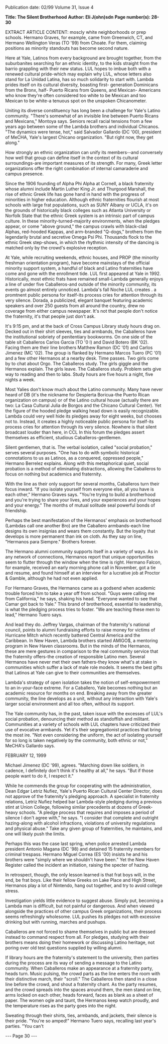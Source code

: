 Publication date: 02/99
Volume 31, Issue 4

**Title: The Silent Brotherhood**
**Author: Eli J(ohn)sdn**
**Page number(s): 28-30**

EXTRACT ARTICLE CONTENT:
moscly white neighborhoods or prep schools. 
Hermano Graves, for example, came from 
Greenwich, CT, and Hermano Wellington 
Veras (TO '99) from Choate. For them, 
claiming positions as minority standouts has 
become second nature. 

Here at Yale, Latinos from every 
background are brought together, from the 
suburbanites searching for an ethnic identity, 
to the kids straight from the barrio grappling 
with their new status. LUL hopes to imbue 
both with a renewed cultural pride-which 
may explain why LUL, whose letters also 
stand for La Unidad Latina, has so much 
solidarity to start with. Lambda prides itself 
on its cultural diversity, boasting first-
generation Dominicans from the Bronx, half-
Puerto Ricans from Queens, and Mexican-
Americans who know they're often 
considered too white to be Mexican and too 
Mexican to be white-a tenuous spot on the 
unspoken Chicanometer. 

Uniting its diverse constituency has long 
been a challenge for Yale's Latino community. 
"There's somewhat of an invisible line 
between Puerto Ricans and Mexicans," 
Montoya says. Seniors recall racial tensions 
from a few years ago between some of the 
Lambda brothers and individual Chicanos. 
"The dynamics were tense, hot," said 
Salvador Gallardo (DC '00), president of 
MeCHA, Yale's largest Chicano organization. 
"But right now, they get along." 

How strongly an ethnic organization can 
unify its members--and conversely how well 
that group can define itself in the context of 
its cultural surroundings-are important 
measures of its strength. For many, Greek 
letter organizations offer the right 
combination of internal camaraderie and 
campus presence. 

Since the 1906 founding of Alpha Phi 
Alpha at Cornell, a black fraternity whose 
alumni include Martin Luther King Jr. and 
Thurgood Marshall, the rise of ethnic Greek 
life has gone hand in hand with the progress 
of minorities in higher education. Although 
ethnic fraternities flourish at most schools 
with large frat populations, such as SUNY 
Albany or UCLA, it's on the grounds of 
historically black colleges such as Atlanta 
University or Norfolk State that the ethnic 
Greek system is an intrinsic part of campus 
culture. In these minority-turned-majority 
environments, when the pledges appear, or 
come "above ground," the campus crawls 
with black-clad Alphas, red-hooded Kappas, 
and arm-branded "Q-dogs," brothers from 
the legendarily brutal and secretive Omega 
Psi Phi. Thousands flock to the ethnic Greek 
step-shows, in which the rhythmic intensity 
of the dancing is matched only by the crowd's 
explosive reception. 

At Yale, while recruiting weekends, ethnic 
houses, and PROP (the minority freshman 
orientation program), have become mainstays 
of the official minority support system, a 
handful of black and Latino fraternities have 
come and gone with the enrollment tide. 
LUL first appeared at Yale in 1992. 
Historically, most ethnic frats have remained 
small-Lambda generally enjoys a line of 
under five Caballeros-and outside of the 
minority community, its events go almost 
entirely unnoticed. Lambda's fall Noche 
LUL creates 
. 
a promtnent 
public persona 
for itself-its process 
cries for attention 
through its 
very silence. 
Dorada, a publicized, elegant banquet 
featuring academic speakers and over 250 
guests from all around the country, drew no 
coverage from either campus newspaper. It's 
not that people don't notice the fraternity, it's 
that people just don't ask. 

It's 9:15 pm, and at the back of Cross 
Campus Library study hours drag on. 
Decked out in their shirt sleeves, ties and 
armbands, the Caballeros have the 
institutional sobriety of penitentiary 
bookworms. On one side of the table sit 
Caballeros Carlos Garcia (TO '0 l) and 
David Botero (BK '02). Facing them are their 
line brothers Matthew Ramon (DC '01) and 
Carlos Jimenez (MC '02). The group is 
flanked by Hermano Marcos Tuero (PC '01) 
and a few other Hermanos at a nearby desk. 
Time passes. Two girls come by to chat about 
Orgo. The Caballeros study. The girls giggle 
and the Hermanos explain. The girls leave. 
The Caballeros study. Problem sets give way 
to reading and then to labs. Study hours are 
five hours a night, five nights a week. 

Most Yalies don't know much about the 
Latino community. Many have never heard 
of DB (it's the nickname for Despierta 
Boricua-the Puerto Rican organization on 
campus) or of the Latino cultural house 
(actually there are two: La Casa Cultural Julia 
de Borgos and the Chicano Cultural Center). 
Yet the figure of the hooded pledge walking 
head down is easily recognizable. Lambda 
could very well hide its pledges away for eight 
weeks, but chooses not to. Instead, it creates a 
highly noticeable public persona for itself-its 
process cries for attention through its very 
silence. Nowhere is that silent broadcast 
louder than here, in CCL In this forum the 
pledges assert themselves as efficient, studious 
Caballeros-gentlemen. 

Silent gentlemen, that is. The verbal 
isolation, called "social probation," serves 
several purposes. "One has to do with 
symbolic historical connotations to us as 
Latinos, as a conquered, oppressed people," 
Hermano Berrelez explains. Along with this 
metaphorical quiet, social probation is a 
method of eliminating distractions, allowing 
the Caballeros to focus on nothing but 
academics and fraternity. 

With the line as their only support for 
several months, Caballeros turn their focus 
inward. "If you isolate yourself from everyone 
else, all you have is each other," Hermano 
Graves says. "You're trying to build a 
brotherhood and you're trying to share your 
lives, and your experiences and your hopes 
and your energy." The months of mutual 
solitude seal powerful bonds of friendship. 

Perhaps the best manifestation of the 
Hermanos' emphasis on brotherhood 
(Lambdas call one another Bro) are the 
Caballero armbands-each line designs its 
own insignias and wears them constantly. But 
the loyalty that develops is more permanent 
than ink on cloth. As they say on line, 
"Hermanos para Siempre." Brothers forever. 

The Hermano alumni community 
supports itself in a variety of ways. As in any 
network of connections, Hermanos report 
that unique opportunities seem to flutter 
through the window when the time is right. 
Hermano Falcon, for example, received an 
early morning phone call in November, got a 
tie and resume, and found himself at an 
interview for a lucrative job at Proctor & 
Gamble, although he had not even applied. 

For Hermano Graves, the Hermanos 
came as a godsend when academic trouble 
forced him to take a year off from school. 
"Guys were calling me from California," he 
says, shaking his head. "Everyone wanted to 
see that Camar got back to Yale." This brand 
of brotherhood, essential to leadership, is 
what the pledging process tries to foster. "We 
are teaching these men to lead," 
Hermano Tuero says. 

And lead they do. Jeffrey 
Vargas, chairman of the 
fraternity's national council, 
points 
to 
alumni 
fundraising efforts to raise 
money for victims of 
Hurricane Mitch which 
recently 
battered 
Central America and 
the Caribbean. In 
New Haven, Lambda brothers started 
AMIGO$, a mentoring program in New 
Haven classrooms. But in the minds of the 
Hermanos, these are mere gestures in 
comparison to the real community service 
that the fraternity offers-the creation of 
responsible Latino men. Several Hermanos 
have never met their own fathers-they know 
what's at stake in communities which suffer a 
lack of male role models. It seems the best 
gifts that Latinos at Yale can give to their 
communities are themselves. 

Lambda's strategy of open isolation takes 
the notion of self-empowerment to an 
in-your-face extreme. For a Caballero, 
Yale becomes nothing but an academic 
resource for months on end. Breaking away 
from the greater community, the line 
develops as a unit, without any interaction 
with Yale's larger social environment and all 
too often, without its support. 

The Yale community has, in the past, 
taken issue with the excesses of LUL's social 
probation, denouncing their method as 
standoffish and militant. Communities at a 
variety of schools with LUL chapters have 
criticized their use of evocative armbands. Yet 
it's their segregationist practices that bring the 
most ire. "Not even considering the uniform, 
the act of isolating yourself for so long is 
taken negatively by the community, both 
ethnic or not," MeCHA's Gallardo says. 

FEBRUARY 12, 1999

Michael Jimenez (DC '99), agrees. 
"Marching down like soldiers, in cadence, I 
definitely don't think it's healthy at all," he 
says. "But if those people want to do it, I 
respect it." 

While he commends the group for 
cooperating with the administration, Dean 
Edgar Letriz Nufiez, Yale's Puerto Rican 
Cultural Center Director, does not approve of 
the fraternity's pledging approach. A specialist 
in fraternity relations, Letriz Nufiez helped 
bar Lambda-style pledging during a previous 
stint at Union College, following similar 
precedents at dozens of Greek-heavy schools. 
"A pledge process that requires and imposes a 
period of silence I don't agree with," he says. 
"I consider that complete and outright 
hazing-along with alcohol infractions, 
violations of university regulations and 
physical abuse." Take any given group of 
fraternities, he maintains, and one will likely 
push the limits. 

Perhaps this was the case last spring, 
when police arrested Lambda president 
Antonio Magana (DC '98) and detained 15 
fraternity members for criminal trespass. 
Hermano Miguel Correa (ES '00) insists he 
and his brothers were "simply where we 
shouldn't have been." Yet the New Haven 
Register called the incident an initiation, 
raising the specter of hazing. 

In retrospect, though, the only lesson 
learned is that frat boys will, in the end, be 
frat boys. Like their fellow Greeks on Lake 
Place and High Street, Hermanos 
play a lot of Nintendo, hang out 
together, and try to avoid college 
stress. 

Investigation yields little 
evidence to suggest abuse. 
Simply put, becoming a 
Lambda man is difficult, 
but not painful or 
dangerous. And when 
viewed alongside the 
practices of other 
campus Greek organizations, their process 
seems refreshingly wholesome. LUL pushes 
its pledges not with excessive drinking but 
with running, marches and pushups. 

Caballeros are not forced to shame 
themselves in public but are dressed instead 
to command respect from all. For pledges, 
studying with their brothers means doing 
their homework or discussing Latino 
heritage, not poring over old test questions 
supplied by willing alumni. 

If library hours are the fraternity's 
statement to the university, then parties 
during the process are its way of sending a 
message to the Latino community. When 
Caballeros make an appearance at a fraternity 
party, heads turn. Music pulsing, the crowd 
parts as the line enters the room with their 
distinctive march, their "scroll." The 
Caballeros then stand in a close line before 
the crowd, and shout a fraternity chant. As 
the party resumes, and the crowd spreads into 
the spaces around them, the men stand on 
line, arms locked on each other, heads 
forward, faces as blank as a sheet of paper. 
The women ogle and taunt, the Hermanos 
keep watch proudly, and the temperature 
rises as the party goes into the night. 

Sweating through their shirts, ties, 
armbands, and jackets, their silence is their 
pride. "You're so amped!" Hermano Tuero 
says, recalling last year's parties. "You can't 


--- Page 30 ---